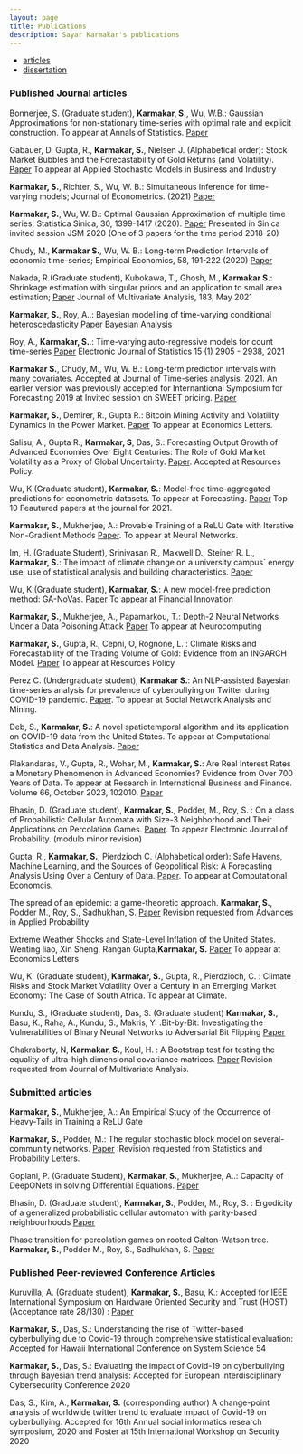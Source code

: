 ```yaml
---
layout: page
title: Publications
description: Sayar Karmakar's publications
---
```


<div class="navbar">
    <div class="navbar-inner">
        <ul class="nav">
            <li><a href="#articles">articles</a></li>
            <li><a href="#thesis">dissertation</a></li>
        </ul>
    </div>
</div>


### <a name="articles"></a>Published Journal articles

Bonnerjee, S. (Graduate student), **Karmakar, S.**, Wu, W.B.: Gaussian Approximations for non-stationary time-series with optimal rate and explicit construction. To appear at Annals of Statistics. [Paper](https://sayarkarmakar.github.io/publications/aos.pdf)

Gabauer, D. Gupta, R., **Karmakar, S.**, Nielsen J. (Alphabetical order): Stock Market Bubbles and the Forecastability of Gold Returns (and Volatility). [Paper](https://www.up.ac.za/media/shared/61/WP/wp_2022_28.zp220424.pdf)
To appear at Applied Stochastic Models in Business and Industry

**Karmakar, S.**, Richter, S., Wu, W. B.: Simultaneous inference for time-varying models; Journal of Econometrics. (2021)
[Paper](https://doi.org/10.1016/j.jeconom.2021.03.002) 

**Karmakar, S.**, Wu, W. B.: Optimal Gaussian Approximation of multiple time series; Statistica Sinica, 30, 1399-1417 (2020). [Paper](doi.org/10.5705/ss.202017.0303) Presented in Sinica invited session JSM 2020 (One of 3 papers for the time period 2018-20)

Chudy, M., **Karmakar S.**, Wu, W. B.: Long-term Prediction Intervals of economic time-series; Empirical Economics, 58, 191-222 (2020) [Paper](https://doi.org/10.1007/s00181-019-01689-2) 

Nakada, R.(Graduate student), Kubokawa, T., Ghosh, M., **Karmakar S.**: Shrinkage estimation with singular priors and an application to small area estimation; [Paper](https://doi.org/10.1016/j.jmva.2021.104726) Journal of Multivariate Analysis, 183, May 2021

**Karmakar, S.**, Roy, A..: Bayesian modelling of time-varying conditional heteroscedasticity [Paper](https://doi.org/10.1214/21-BA1267) Bayesian Analysis

Roy, A., **Karmakar, S.**.: Time-varying auto-regressive models for count time-series [Paper](https://doi.org/10.1214/21-EJS1851) Electronic Journal of Statistics 15 (1) 2905 - 2938, 2021 

**Karmakar S.**, Chudy, M., Wu, W. B.: Long-term prediction intervals with many covariates. Accepted at Journal of Time-series analysis. 2021. An earlier version was previously accepted for
Internantional Symposium for Forecasting 2019 at Invited session on SWEET pricing.  [Paper](https://doi.org/10.1111/jtsa.12629) 

**Karmakar, S.**, Demirer, R., Gupta R.: Bitcoin Mining Activity and Volatility Dynamics in the Power Market. [Paper](https://sayarkarmakar.github.io/publications/Bitcoinindex.pdf)  To appear at Economics Letters. 

Salisu, A., Gupta R., **Karmakar, S**, Das, S.: Forecasting Output Growth of Advanced Economies Over Eight Centuries: The Role of Gold Market Volatility as a Proxy of Global Uncertainty. [Paper](https://doi.org/10.1016/j.resourpol.2021.102527). Accepted at Resources Policy.

Wu, K.(Graduate student), **Karmakar, S.**: Model-free time-aggregated predictions for econometric datasets. To appear at Forecasting. [Paper](https://doi.org/10.3390/forecast3040055) Top 10 Feautured papers at the journal for 2021. 

**Karmakar, S.**, Mukherjee, A.: Provable Training of a ReLU Gate with Iterative Non-Gradient Methods [Paper](https://sayarkarmakar.github.io/publications/nnmodsgd.pdf). To appear at Neural Networks.

Im, H. (Graduate Student), Srinivasan R.,  Maxwell D., Steiner R. L.,
**Karmakar, S.**: The  impact  of  climate  change  on  a  university 
campus` energy use: use of statistical analysis and building characteristics. 
[Paper](https://www.mdpi.com/2075-5309/12/2/108) 

Wu, K.(Graduate student), **Karmakar, S.**: A new model-free prediction method: GA-NoVas. [Paper](https://arxiv.org/abs/2112.08601)  To appear at Financial Innovation

**Karmakar, S.**, Mukherjee, A., Papamarkou, T.: Depth-2 Neural Networks Under a Data Poisoning Attack [Paper](https://arxiv.org/abs/2005.01699) To appear at Neurocomputing

**Karmakar, S.**, Gupta, R., Cepni, O,  Rognone, L. : Climate Risks and Forecastability of the Trading Volume of Gold: Evidence from an INGARCH Model. [Paper](https://sayarkarmakar.github.io/publications/countingarch.pdf) To appear at Resources Policy


Perez C. (Undergraduate student), **Karmakar S.**: An NLP-assisted Bayesian time-series analysis for prevalence of cyberbullying on Twitter during COVID-19 pandemic. [Paper](https://arxiv.org/abs/2208.04980). To appear at Social Network Analysis and Mining.


Deb, S., **Karmakar, S.**: A novel spatiotemporal algorithm and its application on COVID-19 data from the United States. To appear at Computational Statistics and Data Analysis. [Paper](https://sayarkarmakar.github.io/publications/CSDA_final_version.pdf)


Plakandaras, V.,  Gupta, R.,  Wohar, M.,  **Karmakar, S.**: Are Real Interest Rates a Monetary Phenomenon in Advanced Economies? Evidence from Over 700 Years of Data. To appear at Research in International Business and Finance. Volume 66, October 2023, 102010. [Paper](https://www.sciencedirect.com/science/article/abs/pii/S0275531923001368?dgcid=coauthor)

Bhasin, D. (Graduate student), **Karmakar, S.**, Podder, M., Roy, S. : On a class of Probabilistic Cellular Automata with Size-3 Neighborhood and Their Applications on Percolation Games.  [Paper](https://arxiv.org/abs/2208.11670). To appear Electronic Journal of Probability. (modulo minor revision)

Gupta, R., **Karmakar, S.**, Pierdzioch C. (Alphabetical order): Safe Havens, Machine Learning, and the Sources of Geopolitical Risk: A Forecasting Analysis Using Over a Century of Data. 
[Paper](https://sayarkarmakar.github.io/publications/safehavens.pdf). To appear at Computational Economcis.


The spread of an epidemic: a game-theoretic approach. **Karmakar, S.**, 
Podder M., Roy, S., Sadhukhan, S. [Paper](https://arxiv.org/abs/2303.11402)
Revision requested from Advances in Applied Probability

Extreme Weather Shocks and State-Level Inflation of the United States. Wenting liao, Xin Sheng,
Rangan Gupta,**Karmakar, S.** [Paper](https://www.up.ac.za/media/shared/61/WP/wp_2024_02.zp246337.pdf) 
To appear at Economics Letters

Wu, K. (Graduate student), **Karmakar, S.**, Gupta, R., Pierdzioch, C. : Climate Risks and Stock Market Volatility Over a Century in an Emerging Market Economy: The Case of South Africa. To appear at Climate.

Kundu, S., (Graduate student), Das, S. (Graduate student) **Karmakar, S.**, Basu, K., Raha, A., Kundu, S.,  Makris, Y: .Bit-by-Bit: Investigating the Vulnerabilities of Binary Neural Networks to Adversarial Bit Flipping [Paper](https://sayarkarmakar.github.io/publications/tmlr.pdf)

Chakraborty, N, **Karmakar, S.**, Koul, H. : A Bootstrap test for testing the equality of ultra-high dimensional covariance matrices. [Paper](https://sayarkarmakar.github.io/publications/jmva.pdf) Revision requested from Journal of Multivariate Analysis.


### <a name="articles"></a>Submitted articles



**Karmakar, S.**, Mukherjee, A.: An Empirical Study of the Occurrence of Heavy-Tails in Training a ReLU Gate 

**Karmakar, S.**, Podder, M.: The regular stochastic block model on several-community networks. [Paper](https://arxiv.org/abs/2002.05577) :Revision requested from Statistics and Probability Letters. 

Goplani, P. (Graduate Student), **Karmakar, S.**, Mukherjee, A..: Capacity of DeepONets in solving Differential Equations.  [Paper](https://arxiv.org/abs/2205.11539)

Bhasin, D. (Graduate student), **Karmakar, S.**, Podder, M., Roy, S. : Ergodicity of a generalized probabilistic cellular automaton with parity-based neighbourhoods  [Paper](https://arxiv.org/abs/2212.01753)

Phase transition for percolation games on rooted Galton-Watson tree. **Karmakar, S.**, 
Podder M., Roy, S., Sadhukhan, S.  [Paper](https://arxiv.org/abs/2303.09771)



### <a name="articles"></a> Published Peer-reviewed Conference Articles 

Kuruvilla, A. (Graduate student), **Karmakar, S.**, Basu, K.: Accepted for IEEE International Symposium on Hardware Oriented Security and Trust (HOST) (Acceptance rate 28/130) : [Paper](https://sayarkarmakar.github.io/publications/hpctimeseries.pdf)

**Karmakar, S.**, Das, S.: Understanding the rise of Twitter-based cyberbullying due to Covid-19 through comprehensive statistical evaluation: Accepted for Hawaii International Conference on System Science 54 

**Karmakar, S.**, Das, S.: Evaluating the impact of Covid-19 on cyberbullying through Bayesian trend analysis: Accepted for European Interdisciplinary Cybersecurity Conference 2020

Das, S., Kim, A., **Karmakar, S.** (corresponding author) A change-point analysis of worldwide twitter trend to evaluate impact of Covid-19 on cyberbullying. Accepted for 16th Annual social informatics research symposium, 2020 and Poster at 15th International Workshop on Security 2020






